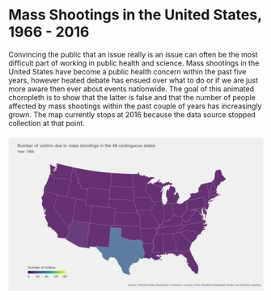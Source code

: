 
Mass Shootings in the United States, 1966 - 2016
================================================

Convincing the public that an issue really is an issue can often be the most difficult part of working in public health and science. Mass shootings in the United States have become a public health concern within the past five years, however heated debate has ensued over what to do or if we are just more aware then ever about events nationwide. The goal of this animated choropleth is to show that the latter is false and that the number of people affected by mass shootings within the past couple of years has increasingly grown. The map currently stops at 2016 because the data source stopped collection at that point. 

<img src="shooting.gif" align="center" />

